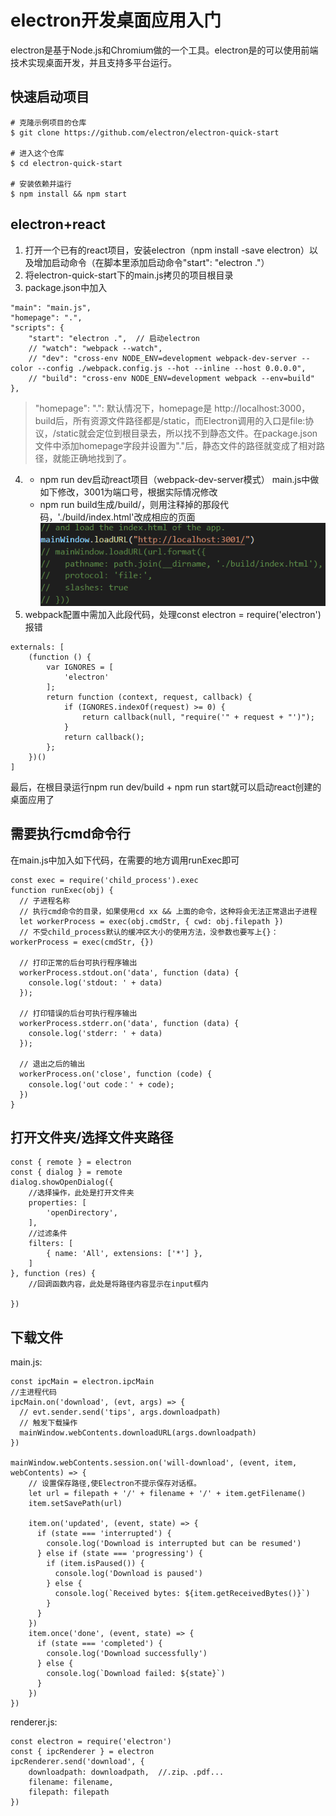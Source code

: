 # electron开发桌面应用入门
electron是基于Node.js和Chromium做的一个工具。electron是的可以使用前端技术实现桌面开发，并且支持多平台运行。

## 快速启动项目
```
# 克隆示例项目的仓库
$ git clone https://github.com/electron/electron-quick-start

# 进入这个仓库
$ cd electron-quick-start

# 安装依赖并运行
$ npm install && npm start
```

## electron+react
1. 打开一个已有的react项目，安装electron（npm install -save electron）以及增加启动命令（在脚本里添加启动命令"start": "electron ."）
2. 将electron-quick-start下的main.js拷贝的项目根目录
3. package.json中加入
```
"main": "main.js",
"homepage": ".", 
"scripts": {
    "start": "electron .",  // 启动electron
    // "watch": "webpack --watch",
    // "dev": "cross-env NODE_ENV=development webpack-dev-server --color --config ./webpack.config.js --hot --inline --host 0.0.0.0",
    // "build": "cross-env NODE_ENV=development webpack --env=build"
},
```
> "homepage": ".": 默认情况下，homepage是 http://localhost:3000， build后，所有资源文件路径都是/static，而Electron调用的入口是file:协议，/static就会定位到根目录去，所以找不到静态文件。在package.json文件中添加homepage字段并设置为"."后，静态文件的路径就变成了相对路径，就能正确地找到了。
4. - npm run dev启动react项目（webpack-dev-server模式） 
main.js中做如下修改，3001为端口号，根据实际情况修改  
   - npm run build生成/build/，则用注释掉的那段代码，'./build/index.html'改成相应的页面  
![main.js](https://github.com/freeethy/blog/blob/master/201802/images/electron-react-1.png)
5. webpack配置中需加入此段代码，处理const electron = require('electron')报错
```
externals: [
    (function () {
        var IGNORES = [
            'electron'
        ];
        return function (context, request, callback) {
            if (IGNORES.indexOf(request) >= 0) {
                return callback(null, "require('" + request + "')");
            }
            return callback();
        };
    })()
]
```

最后，在根目录运行npm run dev/build + npm run start就可以启动react创建的桌面应用了

## 需要执行cmd命令行
在main.js中加入如下代码，在需要的地方调用runExec即可
```
const exec = require('child_process').exec
function runExec(obj) {
  // 子进程名称
  // 执行cmd命令的目录，如果使用cd xx && 上面的命令，这种将会无法正常退出子进程
  let workerProcess = exec(obj.cmdStr, { cwd: obj.filepath })
  // 不受child_process默认的缓冲区大小的使用方法，没参数也要写上{}：workerProcess = exec(cmdStr, {})

  // 打印正常的后台可执行程序输出
  workerProcess.stdout.on('data', function (data) {
    console.log('stdout: ' + data)
  });

  // 打印错误的后台可执行程序输出
  workerProcess.stderr.on('data', function (data) {
    console.log('stderr: ' + data)
  });

  // 退出之后的输出
  workerProcess.on('close', function (code) {
    console.log('out code：' + code);
  })
}
```

## 打开文件夹/选择文件夹路径
```
const { remote } = electron
const { dialog } = remote
dialog.showOpenDialog({
    //选择操作，此处是打开文件夹
    properties: [
        'openDirectory',
    ],
    //过滤条件
    filters: [
        { name: 'All', extensions: ['*'] },
    ]
}, function (res) {
    //回调函数内容，此处是将路径内容显示在input框内
    
})
```

## 下载文件
main.js:
```
const ipcMain = electron.ipcMain
//主进程代码
ipcMain.on('download', (evt, args) => {
  // evt.sender.send('tips', args.downloadpath)
  // 触发下载操作
  mainWindow.webContents.downloadURL(args.downloadpath)
})

mainWindow.webContents.session.on('will-download', (event, item, webContents) => {
    // 设置保存路径,使Electron不提示保存对话框。
    let url = filepath + '/' + filename + '/' + item.getFilename()
    item.setSavePath(url)

    item.on('updated', (event, state) => {
      if (state === 'interrupted') {
        console.log('Download is interrupted but can be resumed')
      } else if (state === 'progressing') {
        if (item.isPaused()) {
          console.log('Download is paused')
        } else {
          console.log(`Received bytes: ${item.getReceivedBytes()}`)
        }
      }
    })
    item.once('done', (event, state) => {
      if (state === 'completed') {
        console.log('Download successfully')
      } else {
        console.log(`Download failed: ${state}`)
      }
    })
})
```

renderer.js:
```
const electron = require('electron')
const { ipcRenderer } = electron
ipcRenderer.send('download', {
    downloadpath: downloadpath,  //.zip、.pdf...
    filename: filename,
    filepath: filepath
})
```